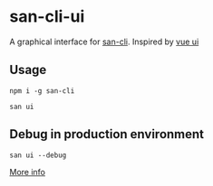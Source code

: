 # san-cli-ui

A graphical interface for [san-cli](https://github.com/ecomfe/san-cli). Inspired by [vue ui](https://github.com/vuejs/vue-cli/tree/dev/packages/%40vue/cli-ui)

## Usage

```
npm i -g san-cli

san ui
```

## Debug in production environment

```
san ui --debug
```

[More info](https://ecomfe.github.io/san-cli/#/ui/start)
